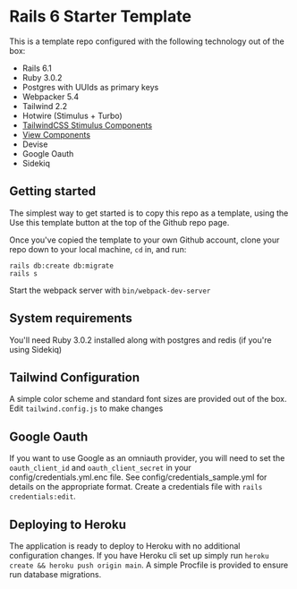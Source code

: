 # Rails 6 Starter Template

This is a template repo configured with the following technology out of the box:

* Rails 6.1
* Ruby 3.0.2
* Postgres with UUIds as primary keys
* Webpacker 5.4
* Tailwind 2.2
* Hotwire (Stimulus + Turbo)
* [TailwindCSS Stimulus Components](https://github.com/excid3/tailwindcss-stimulus-components)
* [View Components](https://viewcomponent.org/)
* Devise
* Google Oauth
* Sidekiq

## Getting started

The simplest way to get started is to copy this repo as a template, using the Use this template button at the top of the Github repo page.

Once you've copied the template to your own Github account, clone your repo down to your local machine, `cd` in, and run:

```
rails db:create db:migrate
rails s
```

Start the webpack server with `bin/webpack-dev-server`

## System requirements

You'll need Ruby 3.0.2 installed along with postgres and redis (if you're using Sidekiq)

## Tailwind Configuration

A simple color scheme and standard font sizes are provided out of the box. Edit `tailwind.config.js` to make changes

## Google Oauth

If you want to use Google as an omniauth provider, you will need to set the `oauth_client_id` and `oauth_client_secret` in your config/credentials.yml.enc file. See config/credentials_sample.yml for details on the appropriate format. Create a credentials file with `rails credentials:edit`.

## Deploying to Heroku

The application is ready to deploy to Heroku with no additional configuration changes. If you have Heroku cli set up simply run `heroku create && heroku push origin main`. A simple Procfile is provided to ensure run database migrations.


